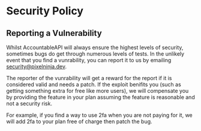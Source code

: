 # Security Policy

## Reporting a Vulnerability

Whilst AccountableAPI will always ensure the highest levels of security, sometimes bugs do get through numerous levels of tests. In the unlikely event that you find a vunrability, you can report it to us by emailing security@pixelninja.dev. 

The reporter of the vunrability will get a reward for the report if it is considered valid and needs a patch. If the exploit benifits you (such as getting something extra for free like more users), we will compensate you by providing the feature in your plan assuming the feature is reasonable and not a security risk.

For example, if you find a way to use 2fa when you are not paying for it, we will add 2fa to your plan free of charge then patch the bug.
